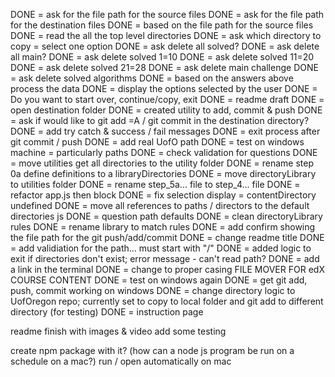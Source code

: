 DONE = ask for the file path for the source files
DONE = ask for the file path for the destination files
DONE = based on the file path for the source files
DONE = read the all the top level directories
DONE = ask which directory to copy = select one option
DONE = ask delete all solved?
DONE = ask delete all main?
DONE = ask delete solved 1=10
DONE = ask delete solved 11=20
DONE = ask delete solved 21=28
DONE = ask delete main challenge
DONE = ask delete solved algorithms
DONE = based on the answers above process the data
DONE = display the options selected by the user
DONE = Do you want to start over, continue/copy, exit
DONE = readme draft
DONE = open destination folder
DONE = created utility to add, commit & push
DONE = ask if would like to git add =A / git commit in the destination directory?
DONE = add try catch & success / fail messages
DONE = exit process after git commit / push
DONE = add real UofO path
DONE = test on windows machine = particularly paths
DONE = check validation for questions
DONE = move utilities get all directories to the utility folder
DONE = rename step 0a define definitions to a libraryDirectories
DONE = move directoryLibrary to utilities folder
DONE = rename step_5a... file to step_4... file
DONE = refactor app.js then block
DONE = fix selection display = contentDirectory undefined
DONE = move all references to paths / directors to the default directories js
DONE = question path defaults
DONE = clean directoryLibrary rules
DONE = rename library to match rules
DONE = add confirm showing the file path for the git push/add/commit
DONE = change readme title
DONE = add validiation for the path... must start with "/"
DONE = added logic to exit if directories don't exist; error message - can't read path?
DONE = add a link in the terminal
DONE = change to proper casing FILE MOVER FOR edX COURSE CONTENT
DONE = test on windows again
DONE = get git add, push, commit working on windows
DONE = change directory logic to UofOregon repo; currently set to copy to local folder and git add to different directory (for testing)
DONE = instruction page

readme finish with images & video
add some testing

create npm package with it? (how can a node js program be run on a schedule on a mac?)
run / open automatically on mac
